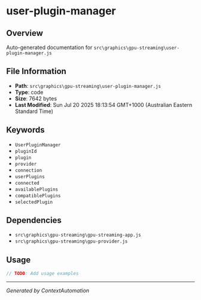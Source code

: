 # user-plugin-manager

## Overview
Auto-generated documentation for `src\graphics\gpu-streaming\user-plugin-manager.js`

## File Information
- **Path**: `src\graphics\gpu-streaming\user-plugin-manager.js`
- **Type**: code
- **Size**: 7642 bytes
- **Last Modified**: Sun Jul 20 2025 18:13:54 GMT+1000 (Australian Eastern Standard Time)

## Keywords
- `UserPluginManager`
- `pluginId`
- `plugin`
- `provider`
- `connection`
- `userPlugins`
- `connected`
- `availablePlugins`
- `compatiblePlugins`
- `selectedPlugin`

## Dependencies
- `src\graphics\gpu-streaming\gpu-streaming-app.js`
- `src\graphics\gpu-streaming\gpu-provider.js`

## Usage
```javascript
// TODO: Add usage examples
```

---
*Generated by ContextAutomation*
